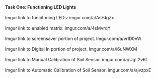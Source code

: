 **Task One: Functioning LED Lights** <br />
<br /> Imgur link to funcitoning LEDs: imgur.com/a/AsFJgZx <br />
<br />Imgur link to enabled matrix: imgur.com/a/4sMvrqY <br />
<br /> Imgur link to screensaver portion of project. Imgur.com/a/vrlD0nW <br />
<br /> Imgur link to Digital In portion of project. Imgur.com/a/l6uNWXM <br />
<br /> Imgur link to Manual Calibration of Soil Sensor. imgur.com/a/UgL2v6t <br />
<br /> Imgur link to Automatic Calibration of Soil Sensor. imgur.com/a/ajvzpxE <br />
